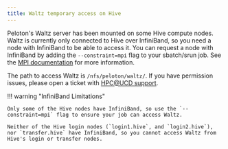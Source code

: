```yaml
---
title: Waltz temporary access on Hive
---
```


Peloton's Waltz server has been mounted on some Hive compute nodes. Waltz is currently only connected to Hive over
InfiniBand, so you need a node with InfiniBand to be able to access it. You can request a node with InfiniBand by adding
the `--constraint=mpi` flag to your sbatch/srun job. See the [MPI documentation](scheduling.md#mpi-jobs) for more
information.

The path to access Waltz is `/nfs/peloton/waltz/`. If you have permission issues, please open a ticket with
[HPC@UCD support](../support.md).

!!! warning "InfiniBand Limitations"

    Only some of the Hive nodes have InfiniBand, so use the `--constraint=mpi` flag to ensure your job can access Waltz.

    Neither of the Hive login nodes (`login1.hive`, and `login2.hive`), nor `transfer.hive` have InfiniBand, so you cannot access Waltz from Hive's login or transfer nodes.
